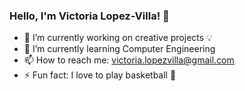 ### Hello, I'm Victoria Lopez-Villa! 👋

- 🔭 I’m currently working on creative projects 💡
- 🌱 I’m currently learning Computer Engineering 
- 📫 How to reach me: victoria.lopezvilla@gmail.com
- ⚡ Fun fact: I love to play basketball 🏀

